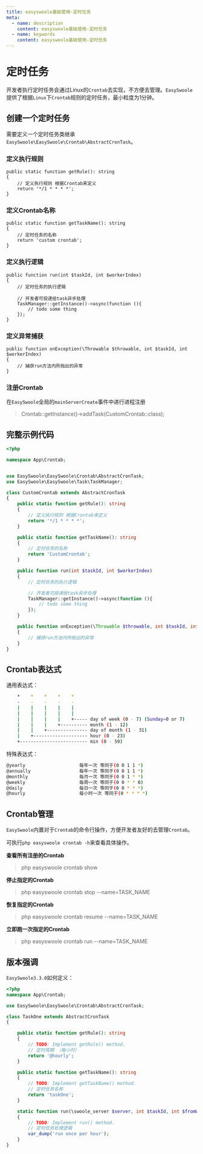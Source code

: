 ```yaml
---
title: easyswoole基础使用-定时任务
meta:
  - name: description
    content: easyswoole基础使用-定时任务
  - name: keywords
    content: easyswoole基础使用-定时任务
---
```


# 定时任务

开发者执行定时任务会通过Linux的`Crontab`去实现，不方便去管理。`EasySwoole`提供了根据`Linux`下`Crontab`规则的定时任务，最小粒度为1分钟。

##  创建一个定时任务

需要定义一个定时任务类继承`EasySwoole\EasySwoole\Crontab\AbstractCronTask`。

### 定义执行规则
```
public static function getRule(): string
{
    // 定义执行规则 根据Crontab来定义
    return '*/1 * * * *';
}
```

### 定义Crontab名称
```
public static function getTaskName(): string
{
    // 定时任务的名称
    return 'custom crontab';
}
```

### 定义执行逻辑
```
public function run(int $taskId, int $workerIndex)
{
    // 定时任务的执行逻辑

    // 开发者可投递给task异步处理
    TaskManager::getInstance()->async(function (){
        // todo some thing
    });
}
```

### 定义异常捕获
```
public function onException(\Throwable $throwable, int $taskId, int $workerIndex)
{
    // 捕获run方法内所抛出的异常
}
```

### 注册Crontab

在`EasySwoole`全局的`mainServerCreate`事件中进行进程注册

> Crontab::getInstance()->addTask(CustomCrontab::class);

## 完整示例代码
```php
<?php

namespace App\Crontab;


use EasySwoole\EasySwoole\Crontab\AbstractCronTask;
use EasySwoole\EasySwoole\Task\TaskManager;

class CustomCrontab extends AbstractCronTask
{
    public static function getRule(): string
    {
        // 定义执行规则 根据Crontab来定义
        return '*/1 * * * *';
    }

    public static function getTaskName(): string
    {
        // 定时任务的名称
        return 'CustomCrontab';
    }

    public function run(int $taskId, int $workerIndex)
    {
        // 定时任务的执行逻辑

        // 开发者可投递给task异步处理
        TaskManager::getInstance()->async(function (){
            // todo some thing
        });
    }

    public function onException(\Throwable $throwable, int $taskId, int $workerIndex)
    {
        // 捕获run方法内所抛出的异常
    }
}
```

## Crontab表达式

通用表达式：
```bash
    *    *    *    *    *
    -    -    -    -    -
    |    |    |    |    |
    |    |    |    |    |
    |    |    |    |    +----- day of week (0 - 7) (Sunday=0 or 7)
    |    |    |    +---------- month (1 - 12)
    |    |    +--------------- day of month (1 - 31)
    |    +-------------------- hour (0 - 23)
    +------------------------- min (0 - 59)
```

特殊表达式：
```bash
@yearly                    每年一次 等同于(0 0 1 1 *) 
@annually                  每年一次 等同于(0 0 1 1 *)
@monthly                   每月一次 等同于(0 0 1 * *) 
@weekly                    每周一次 等同于(0 0 * * 0) 
@daily                     每日一次 等同于(0 0 * * *) 
@hourly                    每小时一次 等同于(0 * * * *)
```

## Crontab管理

`EasySwoole`内置对于`Crontab`的命令行操作，方便开发者友好的去管理`Crontab`。

可执行`php easyswoole crontab -h`来查看具体操作。

**查看所有注册的Crontab**

> php easyswoole crontab show

**停止指定的Crontab**

> php easyswoole crontab stop --name=TASK_NAME

**恢复指定的Crontab**

> php easyswoole crontab resume --name=TASK_NAME

**立即跑一次指定的Crontab**

> php easyswoole crontab run --name=TASK_NAME

## 版本强调

`EasySwoole3.3.0`如何定义：

```php
<?php
namespace App\Crontab;

use EasySwoole\EasySwoole\Crontab\AbstractCronTask;

class TaskOne extends AbstractCronTask
{

    public static function getRule(): string
    {
        // TODO: Implement getRule() method.
        // 定时周期 （每小时）
        return '@hourly';
    }

    public static function getTaskName(): string
    {
        // TODO: Implement getTaskName() method.
        // 定时任务名称
        return 'taskOne';
    }

    static function run(\swoole_server $server, int $taskId, int $fromWorkerId,$flags=null)
    {
        // TODO: Implement run() method.
        // 定时任务处理逻辑
        var_dump('run once per hour');
    }
}
```